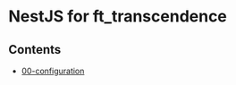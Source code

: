 # NestJS for ft_transcendence

## Contents

- [00-configuration](https://github.com/kohyounghwan/ft_transcendence/tree/master/00-configuration)
